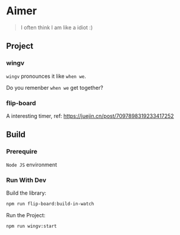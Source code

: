 # Aimer

> I often think I am like a idiot :)

## Project

### wingv

`wingv` pronounces it like `when we`.

Do you remenber `when we` get together?

### flip-board

A interesting timer, ref: https://juejin.cn/post/7097898319233417252

## Build

### Prerequire

`Node JS` environment

### Run With Dev

Build the library: 

```sh
npm run flip-board:build-in-watch
```

Run the Project: 

```sh
npm run wingv:start
```

